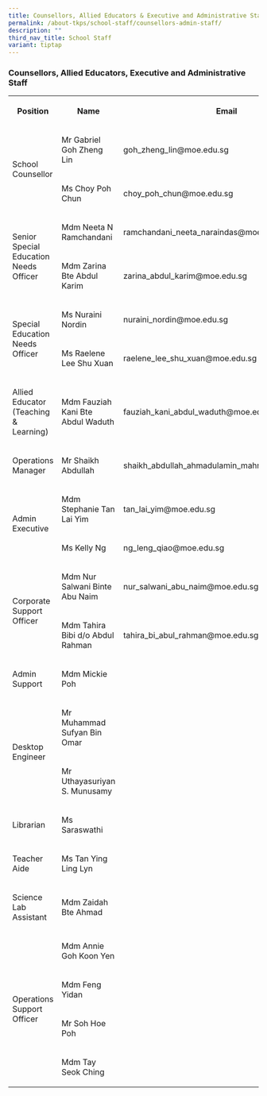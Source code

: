 ```yaml
---
title: Counsellors, Allied Educators & Executive and Administrative Staff
permalink: /about-tkps/school-staff/counsellors-admin-staff/
description: ""
third_nav_title: School Staff
variant: tiptap
---
```

<h3><strong>Counsellors, Allied Educators, Executive and Administrative Staff</strong></h3>
<table style="minWidth: 100px">
<colgroup>
<col>
<col>
<col>
<col>
</colgroup>
<tbody>
<tr>
<th rowspan="1" colspan="1">
<p>Position</p>
</th>
<th rowspan="1" colspan="1">
<p>Name</p>
</th>
<th rowspan="1" colspan="1">
<p>Email</p>
</th>
<th rowspan="1" colspan="1">
<p>Ext</p>
</th>
</tr>
<tr>
<td rowspan="2" colspan="1">
<p>School Counsellor</p>
</td>
<td rowspan="1" colspan="1">
<p>Mr Gabriel Goh Zheng Lin</p>
</td>
<td rowspan="1" colspan="1">
<p>goh_zheng_lin@moe.edu.sg</p>
</td>
<td rowspan="1" colspan="1">
<p>245</p>
</td>
</tr>
<tr>
<td rowspan="1" colspan="1">
<p>Ms Choy Poh Chun</p>
</td>
<td rowspan="1" colspan="1">
<p>choy_poh_chun@moe.edu.sg</p>
</td>
<td rowspan="1" colspan="1">
<p>249</p>
</td>
</tr>
<tr>
<td rowspan="2" colspan="1">
<p>Senior Special Education Needs Officer</p>
</td>
<td rowspan="1" colspan="1">
<p>Mdm Neeta N Ramchandani</p>
</td>
<td rowspan="1" colspan="1">
<p>ramchandani_neeta_naraindas@moe.edu.sg</p>
</td>
<td rowspan="1" colspan="1">
<p>247</p>
</td>
</tr>
<tr>
<td rowspan="1" colspan="1">
<p>Mdm Zarina Bte Abdul Karim</p>
</td>
<td rowspan="1" colspan="1">
<p>zarina_abdul_karim@moe.edu.sg</p>
</td>
<td rowspan="1" colspan="1">
<p>246</p>
</td>
</tr>
<tr>
<td rowspan="2" colspan="1">
<p>Special Education Needs Officer</p>
</td>
<td rowspan="1" colspan="1">
<p>Ms Nuraini Nordin</p>
</td>
<td rowspan="1" colspan="1">
<p>nuraini_nordin@moe.edu.sg</p>
</td>
<td rowspan="1" colspan="1">
<p>250</p>
</td>
</tr>
<tr>
<td rowspan="1" colspan="1">
<p>Ms Raelene Lee Shu Xuan</p>
</td>
<td rowspan="1" colspan="1">
<p>raelene_lee_shu_xuan@moe.edu.sg</p>
</td>
<td rowspan="1" colspan="1">
<p>249</p>
</td>
</tr>
<tr>
<td rowspan="1" colspan="1">
<p>Allied Educator (Teaching &amp; Learning)</p>
</td>
<td rowspan="1" colspan="1">
<p>Mdm Fauziah Kani Bte Abdul Waduth</p>
</td>
<td rowspan="1" colspan="1">
<p>fauziah_kani_abdul_waduth@moe.edu.sg</p>
</td>
<td rowspan="1" colspan="1">
<p></p>
</td>
</tr>
<tr>
<td rowspan="1" colspan="1">
<p>Operations Manager</p>
</td>
<td rowspan="1" colspan="1">
<p>Mr Shaikh Abdullah</p>
</td>
<td rowspan="1" colspan="1">
<p>shaikh_abdullah_ahmadulamin_mahmood@moe.edu.sg</p>
</td>
<td rowspan="1" colspan="1">
<p>131</p>
</td>
</tr>
<tr>
<td rowspan="2" colspan="1">
<p>Admin Executive</p>
</td>
<td rowspan="1" colspan="1">
<p>Mdm Stephanie Tan Lai Yim</p>
</td>
<td rowspan="1" colspan="1">
<p>tan_lai_yim@moe.edu.sg</p>
</td>
<td rowspan="1" colspan="1">
<p>102</p>
</td>
</tr>
<tr>
<td rowspan="1" colspan="1">
<p>Ms Kelly Ng</p>
</td>
<td rowspan="1" colspan="1">
<p>ng_leng_qiao@moe.edu.sg</p>
</td>
<td rowspan="1" colspan="1">
<p>132</p>
</td>
</tr>
<tr>
<td rowspan="2" colspan="1">
<p>Corporate Support Officer</p>
</td>
<td rowspan="1" colspan="1">
<p>Mdm Nur Salwani Binte Abu Naim</p>
</td>
<td rowspan="1" colspan="1">
<p>nur_salwani_abu_naim@moe.edu.sg</p>
</td>
<td rowspan="1" colspan="1">
<p>104</p>
</td>
</tr>
<tr>
<td rowspan="1" colspan="1">
<p>Mdm Tahira Bibi d/o Abdul Rahman</p>
</td>
<td rowspan="1" colspan="1">
<p>tahira_bi_abul_rahman@moe.edu.sg</p>
</td>
<td rowspan="1" colspan="1">
<p>103</p>
</td>
</tr>
<tr>
<td rowspan="1" colspan="1">
<p>Admin Support</p>
</td>
<td rowspan="1" colspan="1">
<p>Mdm Mickie Poh</p>
</td>
<td rowspan="1" colspan="1">
<p></p>
</td>
<td rowspan="1" colspan="1">
<p>100</p>
</td>
</tr>
<tr>
<td rowspan="2" colspan="1">
<p>Desktop Engineer</p>
</td>
<td rowspan="1" colspan="1">
<p>Mr Muhammad Sufyan Bin Omar</p>
</td>
<td rowspan="1" colspan="1">
<p></p>
</td>
<td rowspan="1" colspan="1">
<p></p>
</td>
</tr>
<tr>
<td rowspan="1" colspan="1">
<p>Mr Uthayasuriyan S. Munusamy</p>
</td>
<td rowspan="1" colspan="1">
<p></p>
</td>
<td rowspan="1" colspan="1">
<p></p>
</td>
</tr>
<tr>
<td rowspan="1" colspan="1">
<p>Librarian</p>
</td>
<td rowspan="1" colspan="1">
<p>Ms Saraswathi</p>
</td>
<td rowspan="1" colspan="1">
<p></p>
</td>
<td rowspan="1" colspan="1">
<p>306</p>
</td>
</tr>
<tr>
<td rowspan="1" colspan="1">
<p>Teacher Aide</p>
</td>
<td rowspan="1" colspan="1">
<p>Ms Tan Ying Ling Lyn</p>
</td>
<td rowspan="1" colspan="1">
<p></p>
</td>
<td rowspan="1" colspan="1">
<p></p>
</td>
</tr>
<tr>
<td rowspan="1" colspan="1">
<p>Science Lab Assistant</p>
</td>
<td rowspan="1" colspan="1">
<p>Mdm Zaidah Bte Ahmad</p>
</td>
<td rowspan="1" colspan="1">
<p></p>
</td>
<td rowspan="1" colspan="1">
<p></p>
</td>
</tr>
<tr>
<td rowspan="4" colspan="1">
<p>Operations Support Officer</p>
</td>
<td rowspan="1" colspan="1">
<p>Mdm Annie Goh Koon Yen</p>
</td>
<td rowspan="1" colspan="1">
<p></p>
</td>
<td rowspan="1" colspan="1">
<p></p>
</td>
</tr>
<tr>
<td rowspan="1" colspan="1">
<p>Mdm Feng Yidan</p>
</td>
<td rowspan="1" colspan="1">
<p></p>
</td>
<td rowspan="1" colspan="1">
<p></p>
</td>
</tr>
<tr>
<td rowspan="1" colspan="1">
<p>Mr Soh Hoe Poh</p>
</td>
<td rowspan="1" colspan="1">
<p></p>
</td>
<td rowspan="1" colspan="1">
<p></p>
</td>
</tr>
<tr>
<td rowspan="1" colspan="1">
<p>Mdm Tay Seok Ching</p>
</td>
<td rowspan="1" colspan="1">
<p></p>
</td>
<td rowspan="1" colspan="1">
<p></p>
</td>
</tr>
</tbody>
</table>
<p></p>